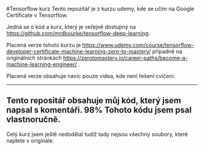 #Tensorflow kurz
Tento repozitář je z kurzu udemy, kde se učím na Google Certificate v Tensorflow.

Jedná se o kód a kurz, který je veřejně dostupný na https://github.com/mrdbourke/tensorflow-deep-learning. 

Placená verze tohoto kurzu je https://www.udemy.com/course/tensorflow-developer-certificate-machine-learning-zero-to-mastery/ případně na originálních stránkách https://zerotomastery.io/career-paths/become-a-machine-learning-engineer/ . 

Placená verze obsahuje navíc pouze videa, kde není řešení cvičení. 

-----------------------------------------

Tento repositář obsahuje můj kód, který jsem napsal s komentáři. 98% Tohoto kódu jsem psal vlastnoručně. 
---------------------------------
Celý kurz jsem ještě nedodělal tudíž tady nejsou všechny soubory, které najdete v originále. 
